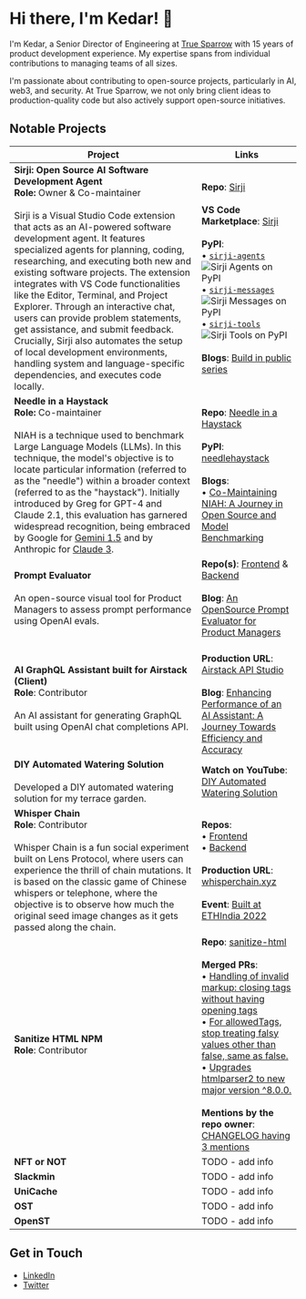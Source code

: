 # Hi there, I'm Kedar! 👋

I'm Kedar, a Senior Director of Engineering at [True Sparrow](https://truesparrow.com/) with 15 years of product development experience. My expertise spans from individual contributions to managing teams of all sizes.

I'm passionate about contributing to open-source projects, particularly in AI, web3, and security. At True Sparrow, we not only bring client ideas to production-quality code but also actively support open-source initiatives.

## Notable Projects

| Project     | Links |
|-------------|-----------------|
| **Sirji: Open Source AI Software Development Agent**<br>**Role:** Owner & Co-maintainer<br><br>Sirji is a Visual Studio Code extension that acts as an AI-powered software development agent. It features specialized agents for planning, coding, researching, and executing both new and existing software projects. The extension integrates with VS Code functionalities like the Editor, Terminal, and Project Explorer. Through an interactive chat, users can provide problem statements, get assistance, and submit feedback. Crucially, Sirji also automates the setup of local development environments, handling system and language-specific dependencies, and executes code locally.|**Repo**: [Sirji](https://github.com/sirji-ai/sirji)<br><br>**VS Code Marketplace**: [Sirji](https://marketplace.visualstudio.com/items?itemName=TrueSparrow.sirji)<br><br>**PyPI**: <br> • [`sirji-agents`](https://pypi.org/project/sirji-agents/) ![Sirji Agents on PyPI](https://img.shields.io/pypi/v/sirji-agents.svg) <br> • [`sirji-messages`](https://pypi.org/project/sirji-messages/) ![Sirji Messages on PyPI](https://img.shields.io/pypi/v/sirji-messages.svg) <br> • [`sirji-tools`](https://pypi.org/project/sirji-tools/) ![Sirji Tools on PyPI](https://img.shields.io/pypi/v/sirji-tools.svg)<br><br>**Blogs**: [Build in public series](https://truesparrow.com/blog/tag/sirji/) |
| **Needle in a Haystack**<br>**Role:** Co-maintainer<br><br>NIAH is a technique used to benchmark Large Language Models (LLMs). In this technique, the model's objective is to locate particular information (referred to as the "needle") within a broader context (referred to as the "haystack"). Initially introduced by Greg for GPT-4 and Claude 2.1, this evaluation has garnered widespread recognition, being embraced by Google for [Gemini 1.5](https://blog.google/technology/ai/google-gemini-next-generation-model-february-2024/#performance:~:text=Gemini%201.5%20Pro%20maintains,as%201%20million%20tokens) and by Anthropic for [Claude 3](https://www.anthropic.com/news/claude-3-family#:~:text=the%20'needle%20in%20a%20haystack'%20(niah)%20evaluation%20measures%20a%20model's%20ability%20to%20accurately%20recall%20information%20from%20a%20vast%20corpus%20of%20data). | **Repo**: [Needle in a Haystack](https://github.com/gkamradt/LLMTest_NeedleInAHaystack) <br><br>**PyPI**: [needlehaystack](https://pypi.org/project/needlehaystack/) <br><br>**Blogs**: <br> • [Co-Maintaining NIAH: A Journey in Open Source and Model Benchmarking](https://truesparrow.com/blog/niah-journey-in-open-source-and-model-benchmarking/)|
| **Prompt Evaluator**<br><br>An open-source visual tool for Product Managers to assess prompt performance using OpenAI evals.| **Repo(s)**: [Frontend](https://github.com/TrueSparrowSystems/prompt-eval-fe) & [Backend](https://github.com/TrueSparrowSystems/prompt-eval-be)<br><br>**Blog**: [An OpenSource Prompt Evaluator for Product Managers](https://truesparrow.com/blog/prompt-evaluator-for-product-managers/) |
| **AI GraphQL Assistant built for Airstack (Client)**<br>**Role**: Contributor<br><br>An AI assistant for generating GraphQL built using OpenAI chat completions API.| <br>**Production URL**: [Airstack API Studio](https://app.airstack.xyz/api-studio)<br><br>**Blog**: [Enhancing Performance of an AI Assistant: A Journey Towards Efficiency and Accuracy](https://truesparrow.com/blog/enhancing-performance-of-an-ai-assistant/) |
| **DIY Automated Watering Solution**<br><br>Developed a DIY automated watering solution for my terrace garden. | **Watch on YouTube**: [DIY Automated Watering Solution](https://www.youtube.com/watch?v=_fPTQfk2qP4) |
| **Whisper Chain**<br>**Role**: Contributor<br><br>Whisper Chain is a fun social experiment built on Lens Protocol, where users can experience the thrill of chain mutations. It is based on the classic game of Chinese whispers or telephone, where the objective is to observe how much the original seed image changes as it gets passed along the chain. |**Repos**: <br> • [Frontend](https://github.com/TrueSparrowSystems/whisper-chain-fe) <br> • [Backend](https://github.com/TrueSparrowSystems/whisper-chain-be) <br><br>**Production URL**: [whisperchain.xyz](https://whisperchain.xyz/)<br><br>**Event**: [Built at ETHIndia 2022](https://devfolio.co/projects/whisper-chain-53ed) |
| **Sanitize HTML NPM**<br>**Role**: Contributor| **Repo**: [sanitize-html](https://github.com/apostrophecms/sanitize-html) <br><br>**Merged PRs**:<br> • [Handling of invalid markup: closing tags without having opening tags](https://github.com/apostrophecms/sanitize-html/pull/568)<br> • [For allowedTags, stop treating falsy values other than false, same as false.](https://github.com/apostrophecms/sanitize-html/pull/577)<br> • [Upgrades htmlparser2 to new major version ^8.0.0.](https://github.com/apostrophecms/sanitize-html/pull/573)<br><br>**Mentions by the repo owner**: [CHANGELOG having 3 mentions](https://github.com/apostrophecms/sanitize-html/blob/main/CHANGELOG.md#280-2022-12-12) |
| **NFT or NOT** | TODO - add info |
| **Slackmin** | TODO - add info |
| **UniCache** | TODO - add info |
| **OST** | TODO - add info |
| **OpenST** | TODO - add info |

## Get in Touch
- [LinkedIn](https://www.linkedin.com/in/kedar-chandrayan/)
- [Twitter](https://twitter.com/TechieKedar)
